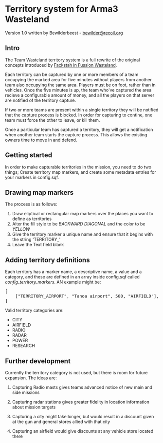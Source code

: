 Territory system for Arma3 Wasteland
====================================

Version 1.0 written by Bewilderbeest - bewilder@recoil.org

Intro
-----

The Team Wasteland territory system is a full rewrite of the original concepts introduced by [Fackstah in Fussion Wasteland](http://forums.bistudio.com/showthread.php?152704-MP-Fussion-Wasteland-with-territory-capturing-and-more).

Each territory can be captured by one or more members of a team occupying the marked area for five minutes without players from another team also occupying the same area. Players must be on foot, rather than in vehicles. Once the five minutes is up, the team who've captured the area recieve a configurable amount of money, and all the players on that server are notified of the territory capture.

If two or more teams are present within a single territory they will be notified that the capture process is blocked. In order for capturing to contine, one team must force the other to leave, or kill them.

Once a particular team  has captured a territory, they will get a notification when another team starts the capture process. This allows the existing owners time to move in and defend.


Getting started
--------------

In order to make capturable territories in the mission, you need to do two things; Create territory map markers, and create some metadata entries for your markers in config.sqf.


Drawing map markers
-------------------

The process is as follows:

1. Draw eliptical or rectangular map markers over the places you want to define as territories
2. Alter the fill style to be *BACKWARD DIAGONAL* and the color to be *YELLOW*
3. Give the territory marker a unique name and ensure that it begins with the string 'TERRITORY_'
4. Leave the Text field blank


Adding territory definitions
----------------------------

Each territory has a marker name, a descriptive name, a value and a category, and these are defined in an array inside config.sqf called *config_territory_markers*. AN example might be:

<pre>
[
	["TERRITORY_AIRPORT", "Tanoa airport", 500, "AIRFIELD"],
]
</pre>

Valid territory categories are:

* CITY
* AIRFIELD
* RADIO
* RADAR
* POWER
* RESEARCH


Further development
-------------------

Currently the territory category is not used, but there is room for future expansion. The ideas are:

1. Capturing Radio masts gives teams advanced notice of new main and side missions

2. Capturing radar stations gives greater fidelity in location information about mission targets

3. Capturing a city might take longer, but would result in a discount given at the gun and general stores allied with that city

4. Capturing an airfield would give discounts at any vehicle store located there
